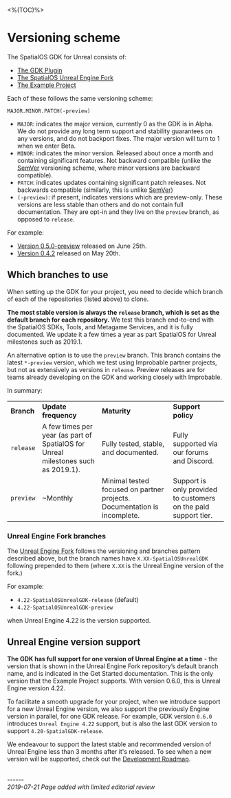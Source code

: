 <%(TOC)%>

# Versioning scheme

The SpatialOS GDK for Unreal consists of:

*   [The GDK Plugin](https://github.com/spatialos/unrealgdk)
*   [The SpatialOS Unreal Engine Fork](https://github.com/improbableio/UnrealEngine)
*   [The Example Project](https://github.com/spatialos/UnrealGDKExampleProject)

Each of these follows the same versioning scheme:

`MAJOR.MINOR.PATCH(-preview)`

* `MAJOR`: indicates the major version, currently 0 as the GDK is in Alpha. We do not provide any long term support and stability guarantees on any versions, and do not backport fixes. The major version will turn to 1 when we enter Beta. 
* `MINOR`: indicates the minor version. Released about once a month and containing significant features. Not backward compatible (unlike the [SemVer](https://semver.org/spec/v2.0.0.html) versioning scheme, where minor versions are backward compatible). 
* `PATCH`: indicates updates containing significant patch releases. Not backwards compatible (similarly, this is unlike [SemVer](https://semver.org/spec/v2.0.0.html))
* `(-preview)`: if present, indicates versions which are preview-only. These versions are less stable than others and do not contain full documentation. They are opt-in and they live on the `preview` branch, as opposed to `release`.

For example: 

*   [Version 0.5.0-preview](https://github.com/spatialos/UnrealGDK/releases/tag/0.5.0-preview) released on June 25th.
*   [Version 0.4.2](https://github.com/spatialos/UnrealGDK/releases/tag/0.4.2) released on May 20th.

## Which branches to use

When setting up the GDK for your project, you need to decide which branch of each of the repositories (listed above) to clone.

**The most stable version is always the `release` branch, which is set as the default branch for each repository.** We test this branch end-to-end with the SpatialOS SDKs, Tools, and Metagame Services, and it is fully documented. We update it a few times a year as part SpatialOS for Unreal milestones such as 2019.1.

An alternative option is to use the `preview` branch. This branch contains the latest `*-preview` version, which we test using Improbable partner projects, but not as extensively as versions in `release`. Preview releases are for teams already developing on the GDK and working closely with Improbable. 

In summary:

<table>
  <tr>
   <td><strong>Branch</strong>
   </td>
   <td><strong>Update frequency</strong>
   </td>
   <td><strong>Maturity</strong>
   </td>
   <td><strong>Support policy</strong>
   </td>
  </tr>
  <tr>
   <td><code>release</code>
   </td>
   <td>A few times per year (as part of SpatialOS for Unreal milestones such as 2019.1).
   </td>
   <td>Fully tested, stable, and documented.
   </td>
   <td>Fully supported via our forums and Discord.
   </td>
  </tr>
  <tr>
   <td><code>preview</code>
   </td>
   <td>~Monthly
   </td>
   <td>Minimal tested focused on partner projects. Documentation is incomplete.
   </td>
   <td>Support is only provided to customers on the paid support tier.
   </td>
  </tr>
</table>

### Unreal Engine Fork branches

The [Unreal Engine Fork](https://github.com/improbableio/UnrealEngine) follows the versioning and branches pattern described above, but the branch names have `X.XX-SpatialOSUnrealGDK` following prepended to them (where `X.XX` is the Unreal Engine version of the fork.)

For example:

*   ``4.22-SpatialOSUnrealGDK-release`` (default)
*   ``4.22-SpatialOSUnrealGDK-preview``

when Unreal Engine 4.22 is the version supported.

## Unreal Engine version support

**The GDK has full support for one version of Unreal Engine at a time** - the version that is shown in the Unreal Engine Fork repository’s default branch name, and is indicated in the Get Started documentation.
This is the only version that the Example Project supports. With version 0.6.0, this is Unreal Engine version 4.22. 

To facilitate a smooth upgrade for your project, when we introduce support for a new Unreal Engine version, we also support the previously Engine version in parallel, for one GDK release. For example, GDK version `0.6.0` introduces `Unreal Engine 4.22` support, but is also the last GDK version to support `4.20-SpatialGDK-release`.

We endeavour to support the latest stable and recommended version of Unreal Engine less than 3 months after it's released. To see when a new version will be supported, check out the [Development Roadmap](https://github.com/spatialos/unrealgdk/projects/1).

<br/>------<br/>
_2019-07-21 Page added with limited editorial review_

[//]: # (TODO: https://improbableio.atlassian.net/browse/DOC-1231)


